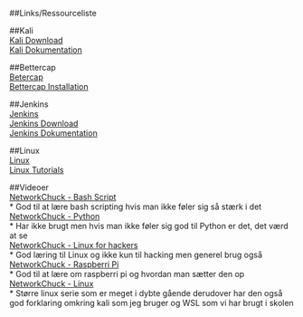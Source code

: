 ##Links/Ressourceliste

##Kali  
[Kali Download](https://www.kali.org/get-kali/#kali-platforms)  
[Kali Dokumentation](https://www.kali.org/docs/)  

##Bettercap  
[Betercap](https://www.bettercap.org)  
[Bettercap Installation](https://www.bettercap.org/installation/)  

##Jenkins  
[Jenkins](https://www.jenkins.io)  
[Jenkins Download](https://www.jenkins.io/download/)  
[Jenkins Dokumentation](https://www.jenkins.io/doc/)  

##Linux  
[Linux](https://www.linux.org)  
[Linux Tutorials](https://www.linux.org/forums/#linux-tutorials.122)  

##Videoer  
[NetworkChuck - Bash Script](https://www.youtube.com/playlist?list=PLIhvC56v63IKioClkSNDjW7iz-6TFvLwS)  
      * God til at lære bash scripting hvis man ikke føler sig så stærk i det  
[NetworkChuck - Python](https://www.youtube.com/playlist?list=PLIhvC56v63ILPDA2DQBv0IKzqsWTZxCkp)  
      * Har ikke brugt men hvis man ikke føler sig god til Python er det, det værd at se  
[NetworkChuck - Linux for hackers](https://www.youtube.com/playlist?list=PLIhvC56v63IJIujb5cyE13oLuyORZpdkL)  
      * God læring til Linux og ikke kun til hacking men generel brug også  
[NetworkChuck - Raspberri Pi](https://www.youtube.com/playlist?list=PLIhvC56v63IJzZZpe4SLlzWIWRnxUU5lD)  
      * God til at lære om raspberri pi og hvordan man sætter den op  
[NetworkChuck - Linux](https://www.youtube.com/playlist?list=PLIhvC56v63IL2OjFvv_PI0B2yAXGfJLMI)  
      * Større linux serie som er meget i dybte gående derudover har den også god forklaring omkring kali som jeg bruger og WSL som vi har brugt i skolen
